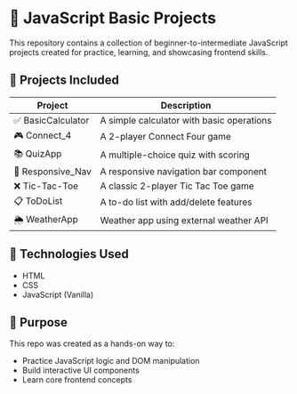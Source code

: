 # 🧠 JavaScript Basic Projects

This repository contains a collection of beginner-to-intermediate JavaScript projects created for practice, learning, and showcasing frontend skills.

## 📁 Projects Included

| Project         | Description                             |
|-----------------|-----------------------------------------|
| ✅ BasicCalculator | A simple calculator with basic operations |
| 🎮 Connect_4       | A 2-player Connect Four game             |
| 📚 QuizApp         | A multiple-choice quiz with scoring     |
| 📱 Responsive_Nav  | A responsive navigation bar component   |
| ❌ Tic-Tac-Toe     | A classic 2-player Tic Tac Toe game     |
| 📋 ToDoList        | A to-do list with add/delete features   |
| 🌦️ WeatherApp      | Weather app using external weather API  |

## 🚀 Technologies Used

- HTML
- CSS
- JavaScript (Vanilla)

## 📌 Purpose

This repo was created as a hands-on way to:

- Practice JavaScript logic and DOM manipulation
- Build interactive UI components
- Learn core frontend concepts
